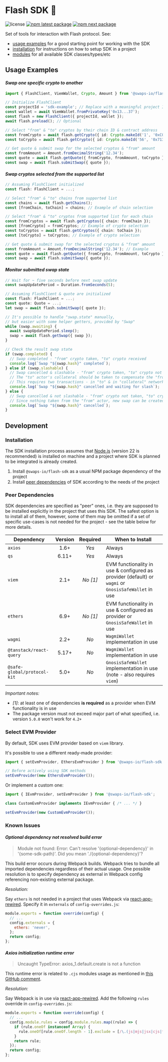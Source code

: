 # Flash SDK 🧰

![license](https://img.shields.io/badge/license-MIT-blue.svg)
[![npm latest package](https://img.shields.io/npm/v/@swaps-io/flash-sdk/latest.svg)](https://www.npmjs.com/package/@swaps-io/flash-sdk)
[![npm next package](https://img.shields.io/npm/v/@swaps-io/flash-sdk/next.svg)](https://www.npmjs.com/package/@swaps-io/flash-sdk)

Set of tools for interaction with Flash protocol. See:

- [usage examples](#usage-examples) for a good starting point for working with the SDK
- [installation](#installation) for instructions on how to setup SDK in a project
- [modules](./modules.html) for all available SDK classes/types/etc

## Usage Examples

#### _Swap one specific crypto to another_

```ts
import { FlashClient, ViemWallet, Crypto, Amount } from '@swaps-io/flash-sdk';

// Initialize FlashClient
const projectId = 'sdk-example'; // Replace with a meaningful project ID
const wallet = await ViemWallet.fromPrivateKey('0x13...37');
const flash = new FlashClient({ projectId, wallet });
await flash.preload(); // Optional

// Select "from" & "to" cryptos by their chain ID & contract address
const fromCrypto = await flash.getCrypto({ id: Crypto.makeId('1', '0xC02aaA39b223FE8D0A0e5C4F27eAD9083C756Cc2') });
const toCrypto = await flash.getCrypto({ id: Crypto.makeId('56', '0x7130d2A12B9BCbFAe4f2634d864A1Ee1Ce3Ead9c') });

// Get quote & submit swap for the selected cryptos & "from" amount
const fromAmount = Amount.fromDecimalString('12.34');
const quote = await flash.getQuote({ fromCrypto, fromAmount, toCrypto });
const swap = await flash.submitSwap({ quote });
```

#### _Swap cryptos selected from the supported list_

```ts
// Assuming FlashClient initialized
const flash: FlashClient = ...;

// Select "from" & "to" chains from supported list
const chains = await flash.getChains();
const [fromChain, toChain] = chains; // Example of chain selection

// Select "from" & "to" cryptos from supported list for each chain
const fromCryptos = await flash.getCryptos({ chain: fromChain });
const [fromCrypto] = fromCryptos; // Example of crypto selection
const toCryptos = await flash.getCryptos({ chain: toChain });
const [toCrypto] = toCryptos; // Example of crypto selection

// Get quote & submit swap for the selected cryptos & "from" amount
const fromAmount = Amount.fromDecimalString('12.34'); // Example
const quote = await flash.getQuote({ fromCrypto, fromAmount, toCrypto });
const swap = await flash.submitSwap({ quote });
```

#### _Monitor submitted swap state_

```ts
// Wait for ~ five seconds before next swap update
const swapUpdatePeriod = Duration.fromSeconds(5);

// Assuming FlashClient & quote are initialized
const flash: FlashClient = ...;
const quote: Quote = ...;
let swap = await flash.submitSwap({ quote });

// It's possible to handle "swap.state" manually,
// but easier with some helper getters, provided by "Swap"
while (swap.awaiting) {
  await swapUpdatePeriod.sleep();
  swap = await flash.getSwap({ swap });
}

// Check the result swap state
if (swap.completed) {
  // Swap completed - "from" crypto taken, "to" crypto received
  console.log(`Swap "${swap.hash}" completed`);
} else if (swap.slashable) {
  // Swap cancelled & slashable - "from" crypto taken, "to" crypto not received
  // The "to" actor's collateral should be taken to compensate the "from" crypto
  // This requires two transactions - in "to" & in "collateral" network (can be helped by liquidators)
  console.log(`Swap "${swap.hash}" cancelled and waiting for slash`);
} else {
  // Swap cancelled & not slashable - "from" crypto not taken, "to" crypto not received
  // Since nothing taken from the "from" actor, new swap can be created (even for the same quote)
  console.log(`Swap "${swap.hash}" cancelled`);
}
```

## Development

### Installation

The SDK installation process assumes that [Node.js](https://nodejs.org/en) (version 22 is recommended) is installed on
machine and a project where SDK is planned to be integrated is already created.

1. Install `@swaps-io/flash-sdk` as a usual NPM package dependency of the project
2. Install [peer dependencies](#peer-dependencies) of SDK according to the needs of the project

### Peer Dependencies

SDK dependencies are specified as "peer" ones, i.e. they are supposed to be installed explicitly in the project that
uses this SDK. The safest option is to install all of them, however, some of them may be omitted if a set of specific
use-cases is not needed for the project - see the table below for more details.

| Dependency                  | Version | Required | When to Install                                                                                     |
| --------------------------- |:-------:|:--------:|-----------------------------------------------------------------------------------------------------|
| `axios`                     |  1.6+   |  _Yes_   | Always                                                                                              |
| `qs`                        |  6.11+  |  _Yes_   | Always                                                                                              |
| `viem`                      |  2.1+   | _No [1]_ | EVM functionality in use & configured as provider (default) or `wagmi` or `GnosisSafeWallet` in use |
| `ethers`                    |  6.9+   | _No [1]_ | EVM functionality in use & configured as provider or `GnosisSafeWallet` in use                      |
| `wagmi`                     |  2.2+   |   _No_   | `WagmiWallet` implementation in use                                                                 |
| `@tanstack/react-query`     |  5.17+  |   _No_   | `WagmiWallet` implementation in use                                                                 |
| `@safe-global/protocol-kit` |  5.0+   |   _No_   | `GnosisSafeWallet` implementation in use (note - also requires `viem`)                              |

_Important notes:_

- _[1]_: at least one of dependencies __is required__ as a provider when EVM functionality is in use
- The package version must not exceed major part of what specified, i.e. version `5.0.0` won't work for `4.2+`

### Select EVM Provider

By default, SDK uses EVM provider based on `viem` library.

It's possible to use a different ready-made provider:

```ts
import { setEvmProvider, EthersEvmProvider } from '@swaps-io/flash-sdk';

// Before actively using SDK methods
setEvmProvider(new EthersEvmProvider());
```

Or implement a custom one:

```ts
import { IEvmProvider, setEvmProvider } from '@swaps-io/flash-sdk';

class CustomEvmProvider implements IEvmProvider { /* ... */ }

setEvmProvider(new CustomEvmProvider());
```

### Known Issues

#### _Optional dependency not resolved build error_

> Module not found: Error: Can't resolve '{optional-dependency}' in '{some-sdk-path}'.
> Did you mean './{optional-dependency}'?

This build error occurs during Webpack builds. Webpack tries to bundle all imported dependencies regardless of their
actual usage. One possible resolution is to specify dependency as external in Webpack config referencing non-existing
external package.

_Resolution:_

Say `ethers` is not needed in a project that uses Webpack via
[react-app-rewired](https://www.npmjs.com/package/react-app-rewired).
Specify it in `externals` of `config-overrides.js`:

```js
module.exports = function override(config) {
  // ...
  config.externals = {
    ethers: 'never',
  };
  return config;
};
```

#### _Axios initialization runtime error_

> Uncaught TypeError: axios_1.default.create is not a function

This runtime error is related to `.cjs` modules usage as mentioned in
[this GitHub comment](https://github.com/facebook/create-react-app/pull/12021#issuecomment-1108426483).

_Resolution:_

Say Webpack is in use via [react-app-rewired](https://www.npmjs.com/package/react-app-rewired).
Add the following `rules` override in `config-overrides.js`:

```js
module.exports = function override(config) {
  // ...
  config.module.rules = config.module.rules.map((rule) => {
    if (rule.oneOf instanceof Array) {
      rule.oneOf[rule.oneOf.length - 1].exclude = [/\.(js|mjs|jsx|cjs|ts|tsx)$/, /\.html$/, /\.json$/];
    }
    return rule;
  });
  return config;
};
```

